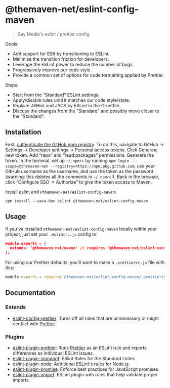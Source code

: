 # @themaven-net/eslint-config-maven

> Say Media's eslint / prettier config

Goals:

  * Add support for ES6 by transitioning to ESLint.
  * Minimize the transition friction for developers.
  * Leverage the ESLint power to reduce the number of bugs.
  * Progressively improve our code style.
  * Provide a common set of options for code formatting applied by Prettier.

Steps:

  * Start from the "Standard" ESLint settings.
  * Apply/disable rules until it matches our code style/state.
  * Replace JSHint and JSCS by ESLint in the Gruntfile.
  * Discuss the changes from the "Standard" and possibly move closer to the "Standard".

## Installation

First, [authenticate the GitHub npm registry](https://docs.github.com/en/packages/working-with-a-github-packages-registry/working-with-the-npm-registry).
To do this, navigate to GitHub → Settings → Developer settings → Personal access tokens.
Click Generate new token. Add “repo” and “read:packages” permissions.
Generate the token.
In the terminal, set up `~/.npmrc` by running
`npm login --scope=@themaven-net --registry=https://npm.pkg.github.com`,
use your GitHub username as the username, and use the token as the password
(warning: this deletes all the comments in `~/.npmrc`!).
Back in the browser, click “Configure SSO → Authorize” to give the token access to Maven.

Install [eslint](https://eslint.org/) and `@themaven-net/eslint-config-maven`:

```
npm install --save-dev eslint @themaven-net/eslint-config-maven
```

## Usage

If you've installed `@themaven-net/eslint-config-maven` locally within your project, just set your `.eslintrc.js` config to:

```json
module.exports = {
  extends: '@themaven-net/maven' // requires '@themaven-net/eslint-config-maven'
};
```

For using our Prettier defaults, you'll want to make a `.prettierrc.js` file with this:

```js
module.exports = require('@themaven-net/eslint-config-maven/.prettierjs');
```

## Documentation

### Extends

* [eslint-config-prettier](https://github.com/prettier/eslint-config-prettier): Turns off all rules that are unnecessary or might conflict with [Prettier](https://prettier.io/).

### Plugins

* [eslint-plugin-prettier](https://www.npmjs.com/package/eslint-plugin-prettier): Runs [Prettier](https://prettier.io/) as an ESLint rule and reports differences as individual ESLint issues.
* [eslint-plugin-standard](https://www.npmjs.com/package/eslint-plugin-standard): ESlint Rules for the Standard Linter.
* [eslint-plugin-node](https://www.npmjs.com/package/eslint-plugin-node): Additional ESLint's rules for Node.js.
* [eslint-plugin-promise](https://www.npmjs.com/package/eslint-plugin-promise): Enforce best practices for JavaScript promises.
* [eslint-plugin-import](https://www.npmjs.com/package/eslint-plugin-import): ESLint plugin with rules that help validate proper imports.
